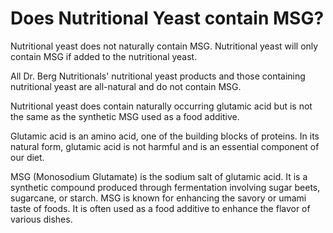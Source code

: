 # Does Nutritional Yeast contain MSG?

Nutritional yeast does not naturally contain MSG. Nutritional yeast will only contain MSG if added to the nutritional yeast.

All Dr. Berg Nutritionals' nutritional yeast products and those containing nutritional yeast are all-natural and do not contain MSG.

Nutritional yeast does contain naturally occurring glutamic acid but is not the same as the synthetic MSG used as a food additive.

Glutamic acid is an amino acid, one of the building blocks of proteins. In its natural form, glutamic acid is not harmful and is an essential component of our diet.

MSG (Monosodium Glutamate) is the sodium salt of glutamic acid. It is a synthetic compound produced through fermentation involving sugar beets, sugarcane, or starch. MSG is known for enhancing the savory or umami taste of foods. It is often used as a food additive to enhance the flavor of various dishes.